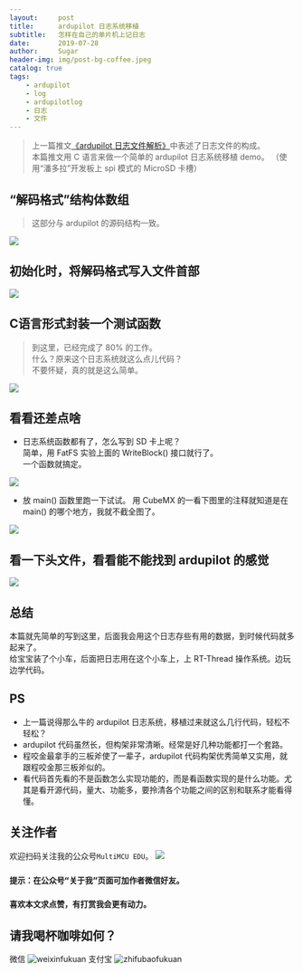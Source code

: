 ```yaml
---
layout:     post
title:      ardupilot 日志系统移植
subtitle:   怎样在自己的单片机上记日志
date:       2019-07-28
author:     Sugar
header-img: img/post-bg-coffee.jpeg
catalog: true
tags:
    - ardupilot
    - log
    - ardupilotlog
    - 日志
    - 文件
---
```


> 上一篇推文[《ardupilot 日志文件解析》](https://mp.weixin.qq.com/s/gXxV2U8AP5DOXrHZIWVkrw)中表述了日志文件的构成。<br>
> 本篇推文用 C 语言来做一个简单的 ardupilot 日志系统移植 demo。
> （使用“潘多拉”开发板上 spi 模式的 MicroSD 卡槽）

“解码格式”结构体数组
---
> 这部分与 ardupilot 的源码结构一致。

![](https://github.com/SuWeipeng/img/raw/master/1_ArduPilotLog/log_code_1.jpg)

初始化时，将解码格式写入文件首部
---

![](https://github.com/SuWeipeng/img/raw/master/1_ArduPilotLog/log_code_2.jpg)

C语言形式封装一个测试函数
---
> 到这里，已经完成了 80% 的工作。<br>
> 什么？原来这个日志系统就这么点儿代码？<br>
> 不要怀疑，真的就是这么简单。

![](https://github.com/SuWeipeng/img/raw/master/1_ArduPilotLog/log_code_3.jpg)

看看还差点啥
---
* 日志系统函数都有了，怎么写到 SD 卡上呢？<br>
简单，用 FatFS 实验上面的 WriteBlock() 接口就行了。<br>
一个函数就搞定。

![](https://github.com/SuWeipeng/img/raw/master/1_ArduPilotLog/log_code_4.jpg)

* 放 main() 函数里跑一下试试。
用 CubeMX 的一看下图里的注释就知道是在 main() 的哪个地方，我就不截全图了。

![](https://github.com/SuWeipeng/img/raw/master/1_ArduPilotLog/log_code_5.jpg)

看一下头文件，看看能不能找到 ardupilot 的感觉
---

![](https://github.com/SuWeipeng/img/raw/master/1_ArduPilotLog/log_code_6.jpg)

总结
---
本篇就先简单的写到这里，后面我会用这个日志存些有用的数据，到时候代码就多起来了。<br>
给宝宝装了个小车，后面把日志用在这个小车上，上 RT-Thread 操作系统。边玩边学代码。


PS
---
* 上一篇说得那么牛的 ardupilot 日志系统，移植过来就这么几行代码，轻松不轻松？<br>
* ardupilot 代码虽然长，但构架非常清晰。经常是好几种功能都打一个套路。<br>
* 程咬金最拿手的三板斧使了一辈子，ardupilot 代码构架优秀简单又实用，就跟程咬金那三板斧似的。
* 看代码首先看的不是函数怎么实现功能的，而是看函数实现的是什么功能。尤其是看开源代码，量大、功能多，要拎清各个功能之间的区别和联系才能看得懂。

关注作者
---
欢迎扫码关注我的公众号`MultiMCU EDU`。
![](https://github.com/SuWeipeng/img/raw/master/gongzonghao.jpg)
### `提示：在公众号“关于我”页面可加作者微信好友。`
### `喜欢本文求点赞，有打赏我会更有动力。`

请我喝杯咖啡如何？
---
微信
![weixinfukuan](https://github.com/SuWeipeng/img/raw/master/weixinfukuan.jpg)
支付宝
![zhifubaofukuan](https://github.com/SuWeipeng/img/raw/master/zhifubaofukuan.jpg)